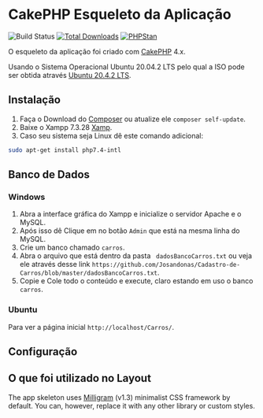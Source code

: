 # CakePHP Esqueleto da Aplicação

![Build Status](https://github.com/cakephp/app/actions/workflows/ci.yml/badge.svg?branch=master)
[![Total Downloads](https://img.shields.io/packagist/dt/cakephp/app.svg?style=flat-square)](https://packagist.org/packages/cakephp/app)
[![PHPStan](https://img.shields.io/badge/PHPStan-level%207-brightgreen.svg?style=flat-square)](https://github.com/phpstan/phpstan)

O esqueleto da aplicação foi criado com [CakePHP](https://cakephp.org) 4.x.


Usando o Sistema Operacional Ubuntu 20.04.2 LTS pelo qual a ISO pode ser obtida através [Ubuntu 20.4.2 LTS](https://ubuntu.com/download/desktop).

## Instalação

1. Faça o Download do [Composer](https://getcomposer.org/doc/00-intro.md) ou atualize ele `composer self-update`.
2. Baixe o Xampp 7.3.28 [Xamp](https://www.apachefriends.org/pt_br/download.html).
3. Caso seu sistema seja Linux dê este comando adicional:
   
```bash
sudo apt-get install php7.4-intl
```
## Banco de Dados

### Windows

1. Abra a interface gráfica do Xampp e inicialize o servidor Apache e o MySQL.
2. Após isso dê Clique em no botão  `Admin` que está na mesma linha do MySQL.
3. Crie um banco chamado `carros`.
4. Abra o arquivo que está dentro da pasta ` dadosBancoCarros.txt` ou veja ele através desse link `https://github.com/Josandonas/Cadastro-de-Carros/blob/master/dadosBancoCarros.txt`.
5. Copie e Cole todo o conteúdo e execute, claro estando em uso o banco `carros`.

### Ubuntu 
Para ver a página inicial `http://localhost/Carros/`.

## Configuração



## O que foi utilizado no Layout

The app skeleton uses [Milligram](https://milligram.io/) (v1.3) minimalist CSS
framework by default. You can, however, replace it with any other library or
custom styles.
